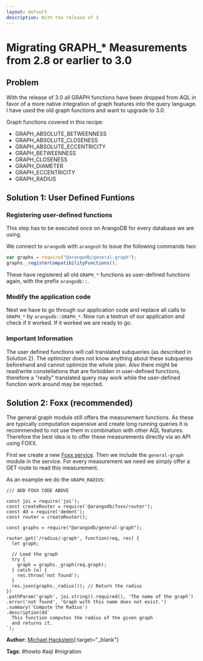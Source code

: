 ```yaml
---
layout: default
description: With the release of 3
---
```

Migrating GRAPH_* Measurements from 2.8 or earlier to 3.0
=========================================================

Problem
-------

With the release of 3.0 all GRAPH functions have been dropped from AQL in favor of a more
native integration of graph features into the query language. I have used the old graph
functions and want to upgrade to 3.0.

Graph functions covered in this recipe:

* GRAPH_ABSOLUTE_BETWEENNESS
* GRAPH_ABSOLUTE_CLOSENESS
* GRAPH_ABSOLUTE_ECCENTRICITY
* GRAPH_BETWEENNESS
* GRAPH_CLOSENESS
* GRAPH_DIAMETER
* GRAPH_ECCENTRICITY
* GRAPH_RADIUS

Solution 1: User Defined Funtions
---------------------------------

### Registering user-defined functions

This step has to be executed once on ArangoDB for every database we are using.

We connect to `arangodb` with `arangosh` to issue the following commands two:

```js
var graphs = require("@arangodb/general-graph");
graphs._registerCompatibilityFunctions();
```

These have registered all old `GRAPH_*` functions as user-defined functions again, with the prefix `arangodb::`.

### Modify the application code

Next we have to go through our application code and replace all calls to `GRAPH_*` by `arangodb::GRAPH_*`.
Now run a testrun of our application and check if it worked.
If it worked we are ready to go.

### Important Information

The user defined functions will call translated subqueries (as described in Solution 2).
The optimizer does not know anything about these subqueries beforehand and cannot optimize the whole plan.
Also there might be read/write constellations that are forbidden in user-defined functions, therefore
a "really" translated query may work while the user-defined function work around may be rejected.

Solution 2: Foxx (recommended)
------------------------------

The general graph module still offers the measurement functions.
As these are typically computation expensive and create long running queries it is recommended
to not use them in combination with other AQL features.
Therefore the best idea is to offer these measurements directly via an API using FOXX.

First we create a new [Foxx service](../foxx.html).
Then we include the `general-graph` module in the service.
For every measurement we need we simply offer a GET route to read this measurement.

As an example we do the `GRAPH_RADIUS`:

```
/// ADD FOXX CODE ABOVE

const joi = require('joi');
const createRouter = require('@arangodb/foxx/router');
const dd = require('dedent');
const router = createRouter();

const graphs = require("@arangodb/general-graph");

router.get('/radius/:graph', function(req, res) {
  let graph;

  // Load the graph
  try {
    graph = graphs._graph(req.graph);
  } catch (e) {
    res.throw('not found');
  }
  res.json(graphs._radius()); // Return the radius
})
.pathParam('graph', joi.string().required(), 'The name of the graph')
.error('not found', 'Graph with this name does not exist.')
.summary('Compute the Radius')
.description(dd`
  This function computes the radius of the given graph
  and returns it.
`);
```


**Author:** [Michael Hackstein](https://github.com/mchacki){:target="_blank"}

**Tags**: #howto #aql #migration
